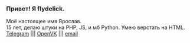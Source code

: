 ### Привет! Я flydelick.<br>
Моё настоящее имя Ярослав.<br>
15 лет, делаю штуки на PHP, JS, и мб Python. Умею верстать на HTML.<br>
<a href="https://t.me/iamflydelick">Telegram</a> ||| <a href="https://openvk.su/id2268">OpenVK</a> ||| <a href="mailto:theyarikkosygin@gmail.com">email</a>
